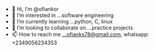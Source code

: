 - 👋 Hi, I’m @ofiankor
- 👀 I’m interested in ...software engineering
- 🌱 I’m currently learning ...python, C, linux
- 💞️ I’m looking to collaborate on ...practice projects
- 📫 How to reach me ...ofianks78@gmail.com, whatsapp: +2349056234353

<!---
ofiankor/ofiankor is a ✨ special ✨ repository because its `README.md` (this file) appears on your GitHub profile.
You can click the Preview link to take a look at your changes.
--->
